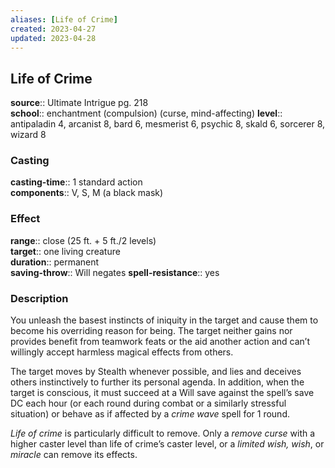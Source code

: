 ```yaml
---
aliases: [Life of Crime]
created: 2023-04-27
updated: 2023-04-28
---
```


## Life of Crime

**source**:: Ultimate Intrigue pg. 218  
**school**:: enchantment (compulsion) (curse, mind-affecting)
**level**:: antipaladin 4, arcanist 8, bard 6, mesmerist 6, psychic 8, skald 6, sorcerer 8, wizard 8

### Casting

**casting-time**:: 1 standard action  
**components**:: V, S, M (a black mask)

### Effect

**range**:: close (25 ft. + 5 ft./2 levels)  
**target**:: one living creature  
**duration**:: permanent  
**saving-throw**:: Will negates
**spell-resistance**:: yes

### Description

You unleash the basest instincts of iniquity in the target and cause them to become his overriding reason for being. The target neither gains nor provides benefit from teamwork feats or the aid another action and can’t willingly accept harmless magical effects from others.  
  
The target moves by Stealth whenever possible, and lies and deceives others instinctively to further its personal agenda. In addition, when the target is conscious, it must succeed at a Will save against the spell’s save DC each hour (or each round during combat or a similarly stressful situation) or behave as if affected by a *crime wave* spell for 1 round.  
  
*Life of crime* is particularly difficult to remove. Only a *remove curse* with a higher caster level than life of crime’s caster level, or a *limited wish, wish*, or *miracle* can remove its effects.
